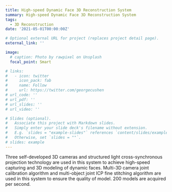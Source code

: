```yaml
---
title: High-speed Dynamic Face 3D Reconstruction System
summary: High-speed Dynamic Face 3D Reconstruction System
tags:
  - 3D Reconstruction
date: '2021-05-01T00:00:00Z'

# Optional external URL for project (replaces project detail page).
external_link: ''

image:
  # caption: Photo by rawpixel on Unsplash
  focal_point: Smart

# links:
#   - icon: twitter
#     icon_pack: fab
#     name: Follow
#     url: https://twitter.com/georgecushen
# url_code: ''
# url_pdf: ''
# url_slides: ''
# url_video: ''

# Slides (optional).
#   Associate this project with Markdown slides.
#   Simply enter your slide deck's filename without extension.
#   E.g. `slides = "example-slides"` references `content/slides/example-slides.md`.
#   Otherwise, set `slides = ""`.
# slides: example
---
```


Three self-developed 3D cameras and structured light cross-synchronous projection technology are used in this system to achieve high-speed capturing and 3D modeling of dynamic faces. Multi-3D camera joint calibration algorithm and multi-object joint ICP fine stitching algorithm are used in this system to ensure the quality of model. 200 models are acquired per second.